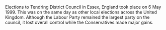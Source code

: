 Elections to Tendring District Council in Essex, England took place on 6 May 1999. This was on the same day as other local elections across the United Kingdom. Although the Labour Party remained the largest party on the council, it lost overall control while the Conservatives made major gains.
